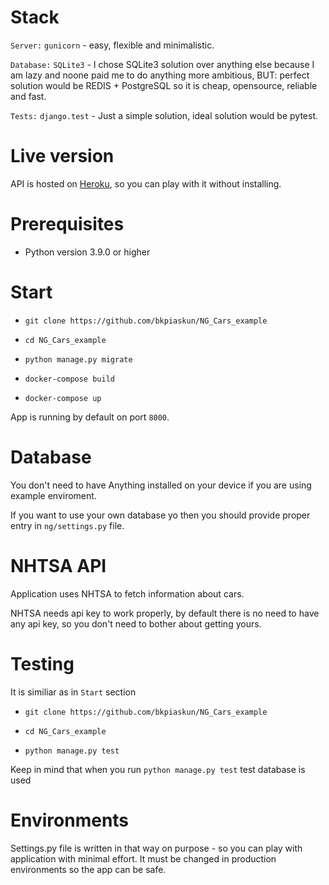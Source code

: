 # Stack

`Server:` `gunicorn` - easy, flexible and minimalistic.

`Database:` `SQLite3` - I chose SQLite3 solution over anything else because I am lazy and noone paid me to do anything more ambitious, BUT: perfect solution would be REDIS + PostgreSQL so it is cheap, opensource, reliable and fast.

`Tests:` `django.test` - Just a simple solution, ideal solution would be pytest.

# Live version
API is hosted on [Heroku](http://intense-wildwood-04997.herokuapp.com/), so you can play with it without installing.

# Prerequisites
* Python version 3.9.0 or higher
# Start
* ```git clone https://github.com/bkpiaskun/NG_Cars_example```

* ```cd NG_Cars_example```

* ```python manage.py migrate```

* ```docker-compose build```

* ```docker-compose up```

App is running by default on port `8000`.

# Database

You don't need to have Anything installed on your device if you are using example enviroment.

If you want to use your own database yo then you should provide proper entry in ```ng/settings.py``` file. 

# NHTSA API
Application uses NHTSA to fetch information about cars.

NHTSA needs api key to work properly, by default there is no need to have any api key, so you don't need to bother about getting yours.

# Testing
It is similiar as in ``Start`` section
* ```git clone https://github.com/bkpiaskun/NG_Cars_example```

* ```cd NG_Cars_example```

* ```python manage.py test```

Keep in mind that when you run `python manage.py test` test database is used

# Environments
Settings.py file is written in that way on purpose - so you can play with application with minimal effort.
It must be changed in production environments so the app can be safe.
